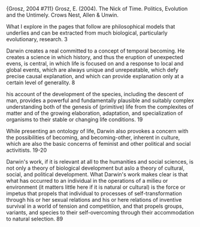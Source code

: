 ﻿{Grosz, 2004 #711}
Grosz, E. (2004). The Nick of Time. Politics, Evolution and the Untimely. Crows Nest, Allen & Unwin.

What I explore in the pages that follow are philosophical models that underlies and can be extracted from much biological, particularly evolutionary, research. 3

Darwin creates a real committed to a concept of temporal becoming. He creates a science in which history, and thus the eruption of unexpected evens, is central, in which  life is focused on and a response to local and global events, which are always unique and unrepeatable, which defy precise causal explanation, and which can provide explanation only at a certain level of generality. 8

his account of the development of the species, including the descent of man, provides a powerful and fundamentally plausible and suitably complex understanding both of the genesis of (primitive) life from the complexites of matter and of the growing elaboration, adaptation, and specialization of organisms to their stable or changing life conditions. 19

While presenting an ontology of life, Darwin also provokes a concern with the possibilities of becoming, and becoming-other, inherent in culture, which are also the basic concerns of feminist and other political and social activitists. 19-20

Darwin's work, if it is relevant at all to the humanities and social sciences, is not only a theory of biological development but aslo a theory of cultural, social, and political development. What Darwin's work makes clear is that what has occurred to an individual in the operations of a milieu or environment (it matters little here if it is natural or cultural) is the force or impetus that propels that individual to processes of self-transformation through his or her sexual relations and his or here relations of inventive survival in a world of tension and competitiion, and that propels groups, variants, and species to their self-overcoming through their accommodation to natural selection. 89

